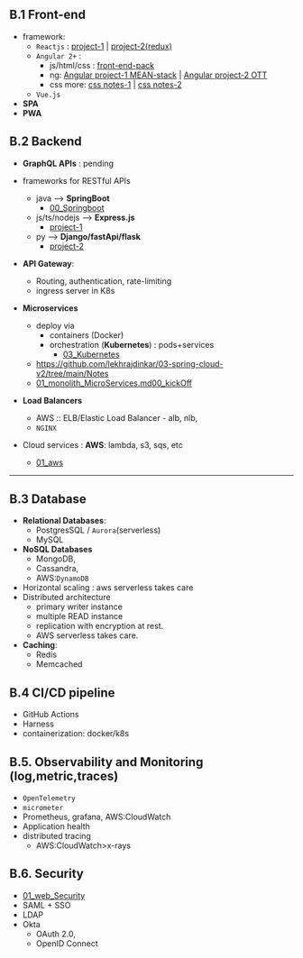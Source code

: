 ## B.1 Front-end
- framework:
    - `Reactjs` : [project-1](https://github.com/lekhrajdinkar/01-Frontend-reactJs) | [project-2(redux)](https://github.com/lekhrajdinkar/01-Frontend-ReactJS-16-redux)
    - `Angular 2+` :
        - js/html/css : [front-end-pack](https://github.com/lekhrajdinkar/01-front-end-pack)
        - ng: [Angular project-1 MEAN-stack](https://github.com/lekhrajdinkar/01-Frontend-MEAN-stack) | [Angular project-2 OTT](https://github.com/lekhrajdinkar/99-project-01-OTT-ng)
        - css more: [css notes-1](https://github.com/lekhrajdinkar/Notes-HTML5-CSS3/tree/master/NOTES-CSS) | [css notes-2](https://github.com/lekhrajdinkar/Notes-HTML5-CSS3/tree/master/NOTES)
    - `Vue.js`
- **SPA**
- **PWA**

## B.2 Backend
- **GraphQL APIs** : pending
- frameworks for RESTful APIs
    - java --> **SpringBoot**
        - [00_Springboot](../00_Springboot)
    - js/ts/nodejs --> **Express.js**
        - [project-1](https://github.com/lekhrajdinkar/02-Backend-API-NodeJS)
    - py --> **Django/fastApi/flask**
        - [project-2](https://github.com/lekhrajdinkar/02-Backend-Python)

- **API Gateway**:
    - Routing, authentication, rate-limiting
    - ingress server in K8s
- **Microservices**
    - deploy via
        - containers (Docker)
        - orchestration (**Kubernetes**) : pods+services
            - [03_Kubernetes](../03_Kubernetes)
    - https://github.com/lekhrajdinkar/03-spring-cloud-v2/tree/main/Notes
    - [01_monolith_MicroServices.md](../03_Miscroservice/01_monolith_MicroServices.md)[00_kickOff](../../03_Kubernetes/00_kickOff)
- **Load Balancers**
    - AWS :: ELB/Elastic Load Balancer - alb, nlb,
    - `NGINX`
- Cloud services : **AWS**: lambda, s3, sqs, etc
    - [01_aws](../01_aws)

---
##  B.3 Database
- **Relational Databases**:
    - PostgresSQL / `Aurora`(serverless)
    - MySQL
- **NoSQL Databases**
    - MongoDB,
    - Cassandra,
    - AWS:`DynamoDB`
- Horizontal scaling : aws serverless takes care
- Distributed architecture
    - primary writer instance
    - multiple READ instance
    - replication with encryption at rest.
    - AWS serverless takes care.
- **Caching**:
    - Redis
    - Memcached

## B.4 CI/CD pipeline
- GitHub Actions
- Harness
- containerization: docker/k8s

## B.5. Observability and Monitoring (log,metric,traces)
- `OpenTelemetry`
- `micrometer`
- Prometheus, grafana, AWS:CloudWatch
- Application health
- distributed tracing
    - AWS:CloudWatch>x-rays

## B.6. Security
- [01_web_Security](01_Security)
- SAML + SSO
- LDAP
- Okta
    - OAuth 2.0,
    - OpenID Connect